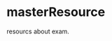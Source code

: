<!--
 * @Author: Rooter
 * @Date: 2022-03-07 22:00:16
 * @LastEditors: Rooter
 * @LastEditTime: 2022-03-07 22:00:59
-->
# masterResource
resourcs about exam.
